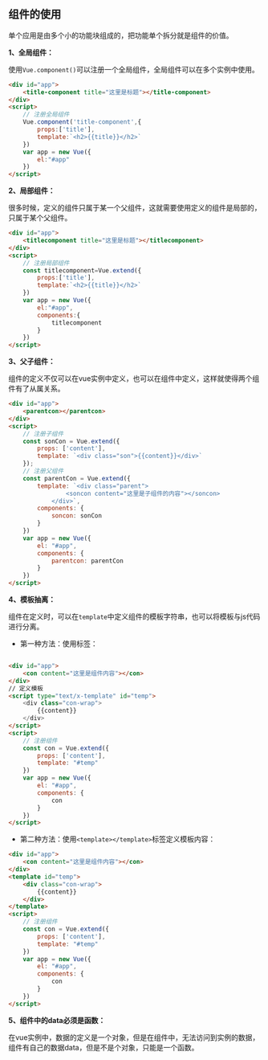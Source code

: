 ## 组件的使用

单个应用是由多个小的功能块组成的，把功能单个拆分就是组件的价值。

**1、全局组件：**

使用`Vue.component()`可以注册一个全局组件，全局组件可以在多个实例中使用。

```html
<div id="app">
    <title-component title="这里是标题"></title-component>
</div>
<script>
    // 注册全局组件
    Vue.component('title-component',{
        props:['title'],
        template:`<h2>{{title}}</h2>`
    })
    var app = new Vue({
        el:"#app"
    })
</script>
```

**2、局部组件：**

很多时候，定义的组件只属于某一个父组件，这就需要使用定义的组件是局部的，只属于某个父组件。

```html
<div id="app">
    <titlecomponent title="这里是标题"></titlecomponent>
</div>
<script>
    // 注册局部组件
    const titlecomponent=Vue.extend({
        props:['title'],
        template:`<h2>{{title}}</h2>`
    })
    var app = new Vue({
        el:"#app",
        components:{
            titlecomponent
        }
    })
</script>
```

**3、父子组件：**

组件的定义不仅可以在vue实例中定义，也可以在组件中定义，这样就使得两个组件有了从属关系。

```html
<div id="app">
    <parentcon></parentcon>
</div>
<script>
    // 注册子组件
    const sonCon = Vue.extend({
        props: ['content'],
        template: `<div class="son">{{content}}</div>`
    });
    // 注册父组件
    const parentCon = Vue.extend({
        template: `<div class="parent">
                <soncon content="这里是子组件的内容"></soncon>
            </div>`,
        components: {
            soncon: sonCon
        }
    })
    var app = new Vue({
        el: "#app",
        components: {
            parentcon: parentCon
        }
    })
</script>
```

**4、模板抽离：**

组件在定义时，可以在`template`中定义组件的模板字符串，也可以将模板与js代码进行分离。

- 第一种方法：使用<script type="text/x-template"></script>标签：

```html

<div id="app">
    <con content="这里是组件内容"></con>
</div>
// 定义模板
<script type="text/x-template" id="temp">
    <div class="con-wrap">
        {{content}}
    </div>
</script>
<script>
    // 注册组件
    const con = Vue.extend({
        props: ['content'],
        template: "#temp"
    })
    var app = new Vue({
        el: "#app",
        components: {
            con
        }
    })
</script>
```

- 第二种方法：使用`<template></template>`标签定义模板内容：

```html
<div id="app">
    <con content="这里是组件内容"></con>
</div>
<template id="temp">
    <div class="con-wrap">
        {{content}}
    </div>
</template>
<script>
    // 注册组件
    const con = Vue.extend({
        props: ['content'],
        template: "#temp"
    })
    var app = new Vue({
        el: "#app",
        components: {
            con
        }
    })
</script>
```

**5、组件中的data必须是函数：**

在vue实例中，数据的定义是一个对象，但是在组件中，无法访问到实例的数据，组件有自己的数据data，但是不是个对象，只能是一个函数。

